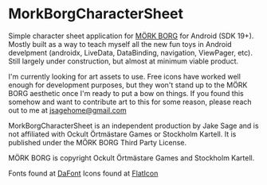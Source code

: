 # MorkBorgCharacterSheet

Simple character sheet application for [MÖRK BORG](https://morkborg.com/preview/) for Android (SDK 19+). Mostly built as a way to teach myself all the new fun toys in Android develpment (androidx, LiveData, DataBinding, navigation, ViewPager, etc). Still largely under construction, but almost at minimum viable product.

I'm currently looking for art assets to use. Free icons have worked well enough for development purposes, but they won't stand up to the MÖRK BORG aesthetic once I'm ready to put a bow on things. If you found this somehow and want to contribute art to this for some reason, please reach out to me at jsagehome@gmail.com

MorkBorgCharacterSheet is an independent production by Jake Sage and is not affiliated with Ockult Örtmästare Games or Stockholm Kartell. It is published under the MÖRK BORG Third Party License.

MÖRK BORG is copyright Ockult Örtmästare Games and Stockholm Kartell. 

Fonts found at [DaFont](https://www.dafont.com/)
Icons found at [FlatIcon](https://www.flaticon.com/)

